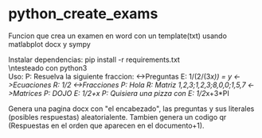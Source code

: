 # python_create_exams
Funcion que crea un examen en word con un template(txt) usando matlabplot docx y sympy

Instalar dependencias:
pip install -r requirements.txt
<br/>
\ntesteado con python3
<br/>
Uso:
P: Resuelva la siguiente fraccion:  <->Preguntas
E: 1/(2/(3*x)) = y                  <->Ecuaciones
R: 1/2                              <->Fracciones
P: Hola
R: Matriz 1,2,3;1,2,3;8,0,0;1,5,7   <->Matrices
P: DOJO
E: 1/2+x
P: Quisiera una pizza con 
E: 1/2*x+3*PI

Genera una pagina docx con "el encabezado", las preguntas y sus literales (posibles respuestas) aleatorialente.
Tambien genera un codigo qr (Respuestas en el orden que aparecen en el documento+1).
